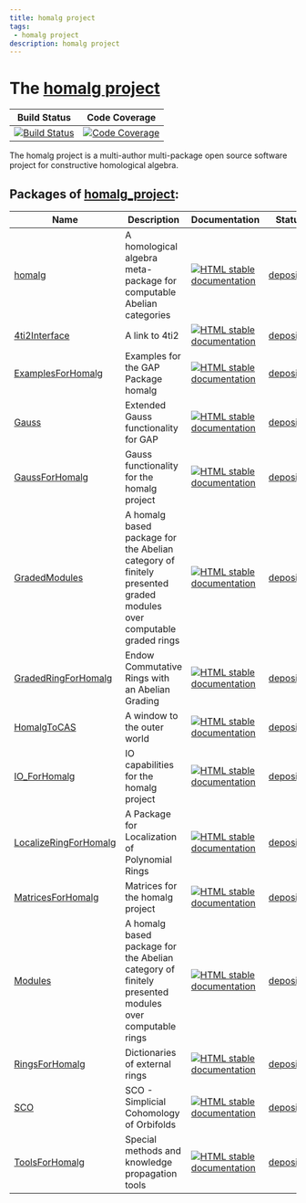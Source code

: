 ```yaml
---
title: homalg project
tags:
 - homalg project
description: homalg project
---
```


# The [homalg project](https://github.com/homalg-project/homalg_project#readme)

<!-- BEGIN homalg_project HEADER -->

| Build Status | Code Coverage |
| ------------ | ------------- |
| [![Build Status][tests-homalg_project-img]][tests-homalg_project-url] | [![Code Coverage][codecov-homalg_project-img]][codecov-homalg_project-url] |

[tests-homalg_project-img]: https://github.com/homalg-project/homalg_project/workflows/Tests/badge.svg?branch=master
[tests-homalg_project-url]: https://github.com/homalg-project/homalg_project/actions?query=workflow%3ATests+branch%3Amaster

[codecov-homalg_project-img]: https://codecov.io/gh/homalg-project/homalg_project/branch/master/graph/badge.svg
[codecov-homalg_project-url]: https://codecov.io/gh/homalg-project/homalg_project

The homalg project is a multi-author multi-package open source software project for constructive homological algebra.

<!-- END homalg_project HEADER -->
<!-- BEGIN homalg_project SUBPACKAGES -->
## Packages of [homalg_project](https://github.com/homalg-project/homalg_project):

| Name | Description | Documentation | Status |
| ---- | ----------- | ------------- | ------ |
| [homalg](https://github.com/homalg-project/homalg_project/tree/master/homalg) | A homological algebra meta-package for computable Abelian categories | [![HTML stable documentation][docs-homalg-img]][docs-homalg-url] | [deposited][deposited-homalg-url] |
| [4ti2Interface](https://github.com/homalg-project/homalg_project/tree/master/4ti2Interface) | A link to 4ti2 | [![HTML stable documentation][docs-4ti2Interface-img]][docs-4ti2Interface-url] | [deposited][deposited-4ti2Interface-url] |
| [ExamplesForHomalg](https://github.com/homalg-project/homalg_project/tree/master/ExamplesForHomalg) | Examples for the GAP Package homalg | [![HTML stable documentation][docs-ExamplesForHomalg-img]][docs-ExamplesForHomalg-url] | [deposited][deposited-ExamplesForHomalg-url] |
| [Gauss](https://github.com/homalg-project/homalg_project/tree/master/Gauss) | Extended Gauss functionality for GAP | [![HTML stable documentation][docs-Gauss-img]][docs-Gauss-url] | [deposited][deposited-Gauss-url] |
| [GaussForHomalg](https://github.com/homalg-project/homalg_project/tree/master/GaussForHomalg) | Gauss functionality for the homalg project | [![HTML stable documentation][docs-GaussForHomalg-img]][docs-GaussForHomalg-url] | [deposited][deposited-GaussForHomalg-url] |
| [GradedModules](https://github.com/homalg-project/homalg_project/tree/master/GradedModules) | A homalg based package for the Abelian category of finitely presented graded modules over computable graded rings | [![HTML stable documentation][docs-GradedModules-img]][docs-GradedModules-url] | [deposited][deposited-GradedModules-url] |
| [GradedRingForHomalg](https://github.com/homalg-project/homalg_project/tree/master/GradedRingForHomalg) | Endow Commutative Rings with an Abelian Grading | [![HTML stable documentation][docs-GradedRingForHomalg-img]][docs-GradedRingForHomalg-url] | [deposited][deposited-GradedRingForHomalg-url] |
| [HomalgToCAS](https://github.com/homalg-project/homalg_project/tree/master/HomalgToCAS) | A window to the outer world | [![HTML stable documentation][docs-HomalgToCAS-img]][docs-HomalgToCAS-url] | [deposited][deposited-HomalgToCAS-url] |
| [IO_ForHomalg](https://github.com/homalg-project/homalg_project/tree/master/IO_ForHomalg) | IO capabilities for the homalg project | [![HTML stable documentation][docs-IO_ForHomalg-img]][docs-IO_ForHomalg-url] | [deposited][deposited-IO_ForHomalg-url] |
| [LocalizeRingForHomalg](https://github.com/homalg-project/homalg_project/tree/master/LocalizeRingForHomalg) | A Package for Localization of Polynomial Rings | [![HTML stable documentation][docs-LocalizeRingForHomalg-img]][docs-LocalizeRingForHomalg-url] | [deposited][deposited-LocalizeRingForHomalg-url] |
| [MatricesForHomalg](https://github.com/homalg-project/homalg_project/tree/master/MatricesForHomalg) | Matrices for the homalg project | [![HTML stable documentation][docs-MatricesForHomalg-img]][docs-MatricesForHomalg-url] | [deposited][deposited-MatricesForHomalg-url] |
| [Modules](https://github.com/homalg-project/homalg_project/tree/master/Modules) | A homalg based package for the Abelian category of finitely presented modules over computable rings | [![HTML stable documentation][docs-Modules-img]][docs-Modules-url] | [deposited][deposited-Modules-url] |
| [RingsForHomalg](https://github.com/homalg-project/homalg_project/tree/master/RingsForHomalg) | Dictionaries of external rings | [![HTML stable documentation][docs-RingsForHomalg-img]][docs-RingsForHomalg-url] | [deposited][deposited-RingsForHomalg-url] |
| [SCO](https://github.com/homalg-project/homalg_project/tree/master/SCO) | SCO - Simplicial Cohomology of Orbifolds | [![HTML stable documentation][docs-SCO-img]][docs-SCO-url] | [deposited][deposited-SCO-url] |
| [ToolsForHomalg](https://github.com/homalg-project/homalg_project/tree/master/ToolsForHomalg) | Special methods and knowledge propagation tools | [![HTML stable documentation][docs-ToolsForHomalg-img]][docs-ToolsForHomalg-url] | [deposited][deposited-ToolsForHomalg-url] |

[docs-homalg-img]: https://img.shields.io/badge/HTML-stable-blue.svg
[docs-homalg-url]: https://homalg-project.github.io/homalg_project/homalg/doc/chap0_mj.html

[deposited-homalg-url]: https://www.gap-system.org/Packages/homalg.html

[docs-4ti2Interface-img]: https://img.shields.io/badge/HTML-stable-blue.svg
[docs-4ti2Interface-url]: https://homalg-project.github.io/homalg_project/4ti2Interface/doc/chap0_mj.html

[deposited-4ti2Interface-url]: https://www.gap-system.org/Packages/4ti2interface.html

[docs-ExamplesForHomalg-img]: https://img.shields.io/badge/HTML-stable-blue.svg
[docs-ExamplesForHomalg-url]: https://homalg-project.github.io/homalg_project/ExamplesForHomalg/doc/chap0_mj.html

[deposited-ExamplesForHomalg-url]: https://www.gap-system.org/Packages/examplesforhomalg.html

[docs-Gauss-img]: https://img.shields.io/badge/HTML-stable-blue.svg
[docs-Gauss-url]: https://homalg-project.github.io/homalg_project/Gauss/doc/chap0_mj.html

[deposited-Gauss-url]: https://www.gap-system.org/Packages/gauss.html

[docs-GaussForHomalg-img]: https://img.shields.io/badge/HTML-stable-blue.svg
[docs-GaussForHomalg-url]: https://homalg-project.github.io/homalg_project/GaussForHomalg/doc/chap0_mj.html

[deposited-GaussForHomalg-url]: https://www.gap-system.org/Packages/gaussforhomalg.html

[docs-GradedModules-img]: https://img.shields.io/badge/HTML-stable-blue.svg
[docs-GradedModules-url]: https://homalg-project.github.io/homalg_project/GradedModules/doc/chap0_mj.html

[deposited-GradedModules-url]: https://www.gap-system.org/Packages/gradedmodules.html

[docs-GradedRingForHomalg-img]: https://img.shields.io/badge/HTML-stable-blue.svg
[docs-GradedRingForHomalg-url]: https://homalg-project.github.io/homalg_project/GradedRingForHomalg/doc/chap0_mj.html

[deposited-GradedRingForHomalg-url]: https://www.gap-system.org/Packages/gradedringforhomalg.html

[docs-HomalgToCAS-img]: https://img.shields.io/badge/HTML-stable-blue.svg
[docs-HomalgToCAS-url]: https://homalg-project.github.io/homalg_project/HomalgToCAS/doc/chap0_mj.html

[deposited-HomalgToCAS-url]: https://www.gap-system.org/Packages/homalgtocas.html

[docs-IO_ForHomalg-img]: https://img.shields.io/badge/HTML-stable-blue.svg
[docs-IO_ForHomalg-url]: https://homalg-project.github.io/homalg_project/IO_ForHomalg/doc/chap0_mj.html

[deposited-IO_ForHomalg-url]: https://www.gap-system.org/Packages/io_forhomalg.html

[docs-LocalizeRingForHomalg-img]: https://img.shields.io/badge/HTML-stable-blue.svg
[docs-LocalizeRingForHomalg-url]: https://homalg-project.github.io/homalg_project/LocalizeRingForHomalg/doc/chap0_mj.html

[deposited-LocalizeRingForHomalg-url]: https://www.gap-system.org/Packages/localizeringforhomalg.html

[docs-MatricesForHomalg-img]: https://img.shields.io/badge/HTML-stable-blue.svg
[docs-MatricesForHomalg-url]: https://homalg-project.github.io/homalg_project/MatricesForHomalg/doc/chap0_mj.html

[deposited-MatricesForHomalg-url]: https://www.gap-system.org/Packages/matricesforhomalg.html

[docs-Modules-img]: https://img.shields.io/badge/HTML-stable-blue.svg
[docs-Modules-url]: https://homalg-project.github.io/homalg_project/Modules/doc/chap0_mj.html

[deposited-Modules-url]: https://www.gap-system.org/Packages/modules.html

[docs-RingsForHomalg-img]: https://img.shields.io/badge/HTML-stable-blue.svg
[docs-RingsForHomalg-url]: https://homalg-project.github.io/homalg_project/RingsForHomalg/doc/chap0_mj.html

[deposited-RingsForHomalg-url]: https://www.gap-system.org/Packages/ringsforhomalg.html

[docs-SCO-img]: https://img.shields.io/badge/HTML-stable-blue.svg
[docs-SCO-url]: https://homalg-project.github.io/homalg_project/SCO/doc/chap0_mj.html

[deposited-SCO-url]: https://www.gap-system.org/Packages/sco.html

[docs-ToolsForHomalg-img]: https://img.shields.io/badge/HTML-stable-blue.svg
[docs-ToolsForHomalg-url]: https://homalg-project.github.io/homalg_project/ToolsForHomalg/doc/chap0_mj.html

[deposited-ToolsForHomalg-url]: https://www.gap-system.org/Packages/toolsforhomalg.html

<!-- END homalg_project SUBPACKAGES -->
